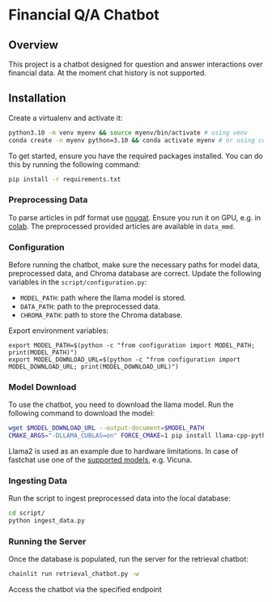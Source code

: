 # Financial Q/A Chatbot

## Overview

This project is a chatbot designed for question and answer interactions over financial data. At the moment chat history
is not supported.

## Installation

Create a virtualenv and activate it:

```bash
python3.10 -m venv myenv && source myenv/bin/activate # using venv
conda create -n myenv python=3.10 && conda activate myenv # or using conda

```

To get started, ensure you have the required packages installed. You can do this by running the following command:

```bash
pip install -r requirements.txt
```

### Preprocessing Data

To parse articles in pdf format use [nougat](https://github.com/facebookresearch/nougat). Ensure you run it on GPU, e.g.
in [colab](https://colab.research.google.com/drive/1OBhH3Nf2G3nFzZ963HzStUL9iN0PiKTn?usp=sharing).
The preprocessed provided articles are available in `data_mmd`.

### Configuration

Before running the chatbot, make sure the necessary paths for model data, preprocessed data, and Chroma database are
correct. Update the following variables in the `script/configuration.py`:

- `MODEL_PATH`: path where the llama model is stored.
- `DATA_PATH`: path to the preprocessed data.
- `CHROMA_PATH`: path to store the Chroma database.

Export environment variables:

```angular2html
export MODEL_PATH=$(python -c "from configuration import MODEL_PATH; print(MODEL_PATH)")
export MODEL_DOWNLOAD_URL=$(python -c "from configuration import MODEL_DOWNLOAD_URL; print(MODEL_DOWNLOAD_URL)")
```

### Model Download

To use the chatbot, you need to download the llama model. Run the following command to download the model:

```bash 
wget $MODEL_DOWNLOAD_URL --output-document=$MODEL_PATH
CMAKE_ARGS="-DLLAMA_CUBLAS=on" FORCE_CMAKE=1 pip install llama-cpp-python # if you want to run via llama-cpp-python, otherwise use [fastchat](https://github.com/lm-sys/FastChat)
```

Llama2 is used as an example due to hardware limitations. In case of fastchat use one of the [supported models](https://github.com/lm-sys/FastChat/blob/main/README.md#supported-models), e.g. Vicuna.

### Ingesting Data

Run the script to ingest preprocessed data into the local database:

```bash
cd script/
python ingest_data.py
```

### Running the Server

Once the database is populated, run the server for the retrieval chatbot:

```bash
chainlit run retrieval_chatbot.py -w
```

Access the chatbot via the specified endpoint